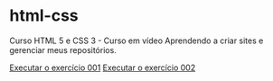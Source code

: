 <h1>html-css</h1>
    Curso HTML 5 e CSS 3 - Curso em vídeo
    Aprendendo a criar sites e gerenciar meus repositórios.


<a href="https://gabrielaplinski.github.io/html-css/exercicios/ex001/index.html">Executar o exercício 001</a>
<a href="https://gabrielaplinski.github.io/html-css/exercicios/ex002/index.html">Executar o exercício 002</a>
